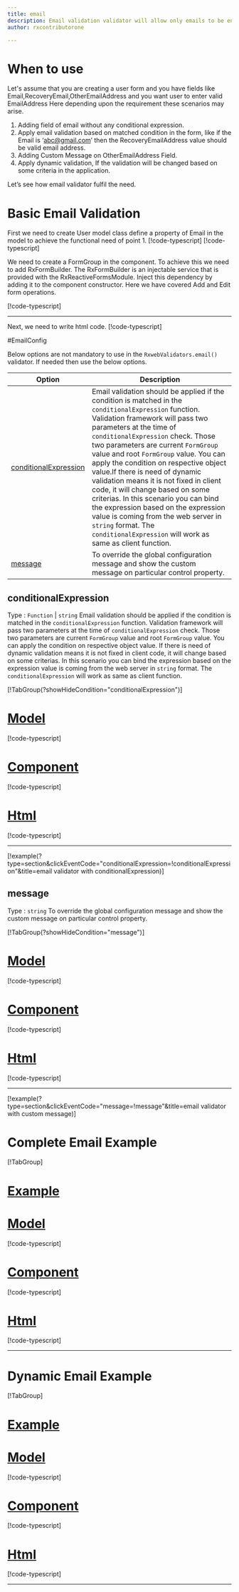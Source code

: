 ```yaml
---
title: email 
description: Email validation validator will allow only emails to be entered, If user tries to enter any string except email then the property will become invalid.
author: rxcontributorone

---
```

# When to use
Let's assume that you are creating a user form and you have fields like Email,RecoveryEmail,OtherEmailAddress and you want user to enter valid EmailAddress Here depending upon the requirement these scenarios may arise.
1. Adding field of email without any conditional expression.
2. 	Apply email validation based on matched condition in the form, like if the Email is ‘abc@gmail.com’ then the RecoveryEmailAddress value should be valid email address.
3. Adding Custom Message on OtherEmailAddress Field.
4. Apply dynamic validation, If the validation will be changed based on some criteria in the application.

Let’s see how email validator fulfil the need.

# Basic Email Validation
First we need to create User model class define a property of Email in the model to achieve the functional need of point 1.
[!code-typescript[](\assets\examples\validators\email\add\user.model.ts?condition="tab_1=='basicadd'"&type=section)]
[!code-typescript[](\assets\examples\validators\email\edit\user.model.ts?condition="tab_1=='basicedit'"&type=section)]

We need to create a FormGroup in the component. To achieve this we need to add RxFormBuilder. The RxFormBuilder is an injectable service that is provided with the RxReactiveFormsModule. Inject this dependency by adding it to the component constructor.
Here we have covered Add and Edit form operations. 

[!code-typescript[](\assets\examples\validators\email\add\email-add.component.ts)]
***

Next, we need to write html code.
[!code-typescript[](\assets\examples\validators\email\add\email-add.component.html)]

<app-email-add-validator></app-email-add-validator>

#EmailConfig

Below options are not mandatory to use in the `RxwebValidators.email()` validator. If needed then use the below options.

|Option | Description |
|--- | ---- |
|[conditionalExpression](#conditionalexpressions) | Email validation should be applied if the condition is matched in the `conditionalExpression` function. Validation framework will pass two parameters at the time of `conditionalExpression` check. Those two parameters are current `FormGroup` value and root `FormGroup` value. You can apply the condition on respective object value.If there is need of dynamic validation means it is not fixed in client code, it will change based on some criterias. In this scenario you can bind the expression based on the expression value is coming from the web server in `string` format. The `conditionalExpression` will work as same as client function. |
|[message](#message) | To override the global configuration message and show the custom message on particular control property. |


## conditionalExpression 
Type :  `Function`  |  `string` 
Email validation should be applied if the condition is matched in the `conditionalExpression` function. Validation framework will pass two parameters at the time of `conditionalExpression` check. Those two parameters are current `FormGroup` value and root `FormGroup` value. You can apply the condition on respective object value.
If there is need of dynamic validation means it is not fixed in client code, it will change based on some criterias. In this scenario you can bind the expression based on the expression value is coming from the web server in `string` format. The `conditionalExpression` will work as same as client function.

[!TabGroup(?showHideCondition="conditionalExpression")]
# [Model](#tab\conditionalExpressionmodel)
[!code-typescript[](\assets\examples\validators\email\conditionalExpression\user.model.ts)]
# [Component](#tab\conditionalExpressionComponent)
[!code-typescript[](\assets\examples\validators\email\conditionalExpression\email-conditional-expressions.component.ts)]
# [Html](#tab\conditionalExpressionHtml)
[!code-typescript[](\assets\examples\validators\email\conditionalExpression\email-conditional-expressions.component.html)]
***

[!example(?type=section&clickEventCode="conditionalExpression=!conditionalExpression"&title=email validator with conditionalExpression)]
<app-email-conditionalExpression-validator></app-email-conditionalExpression-validator>

## message 
Type :  `string` 
To override the global configuration message and show the custom message on particular control property.

[!TabGroup(?showHideCondition="message")]
# [Model](#tab\messageModel)
[!code-typescript[](\assets\examples\validators\email\message\user.model.ts)]
# [Component](#tab\messageComponent)
[!code-typescript[](\assets\examples\validators\email\message\email-message.component.ts)]
# [Html](#tab\messageHtml)
[!code-typescript[](\assets\examples\validators\email\message\email-message.component.html)]
***

[!example(?type=section&clickEventCode="message=!message"&title=email validator with custom message)]
<app-email-message-validator></app-email-message-validator>

# Complete Email Example
[!TabGroup]
# [Example](#tab\completeexample)
<app-email-complete-validator></app-email-complete-validator>
# [Model](#tab\completemodel)
[!code-typescript[](\assets\examples\validators\email\complete\user.model.ts)]
# [Component](#tab\completecomponent)
[!code-typescript[](\assets\examples\validators\email\complete\email-complete.component.ts)]
# [Html](#tab\completehtml)
[!code-typescript[](\assets\examples\validators\email\complete\email-complete.component.html)]
***

# Dynamic Email Example
[!TabGroup]
# [Example](#tab\dynamicexample)
<app-email-dynamic-validator></app-email-dynamic-validator>
# [Model](#tab\dynamicmodel)
[!code-typescript[](\assets\examples\validators\email\dynamic\user.model.ts)]
# [Component](#tab\dynamiccomponent)
[!code-typescript[](\assets\examples\validators\email\dynamic\email-dynamic.component.ts)]
# [Html](#tab\dynamichtml)
[!code-typescript[](\assets\examples\validators\email\dynamic\email-dynamic.component.html)]
***